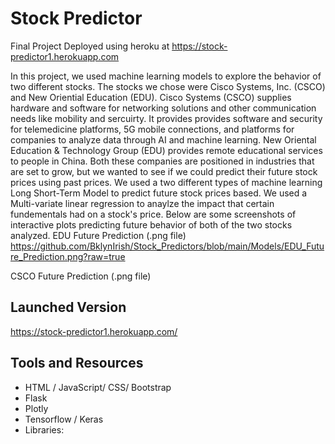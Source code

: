 # Stock Predictor
Final Project Deployed using heroku at https://stock-predictor1.herokuapp.com

In this project, we used machine learning models to explore the behavior of two different stocks. The stocks we chose were Cisco Systems, Inc. (CSCO) and New Oriential Education (EDU). Cisco Systems (CSCO) supplies hardware and software for networking solutions and other communication needs like mobility and sercuirty. It provides provides software and security for telemedicine platforms, 5G mobile connections, and  platforms for companies to analyze data through AI and machine learning. New Oriental Education & Technology Group (EDU) provides remote educational services to people in China. Both these companies are positioned in industries that are set to grow, but we wanted to see if we could predict their future stock prices using past prices. We used a two different types of machine learning Long Short-Term Model to predict future stock prices based. We used a Multi-variate linear regression to anaylze the impact that certain fundementals had on a stock's price. Below are some screenshots of interactive plots predicting future behavior of both of the two stocks analyzed.
EDU Future Prediction (.png file)
https://github.com/BklynIrish/Stock_Predictors/blob/main/Models/EDU_Future_Prediction.png?raw=true

CSCO Future Prediction (.png file)




## Launched Version
https://stock-predictor1.herokuapp.com/

## Tools and Resources
* HTML / JavaScript/ CSS/ Bootstrap
* Flask
* Plotly
* Tensorflow / Keras
* Libraries: 
